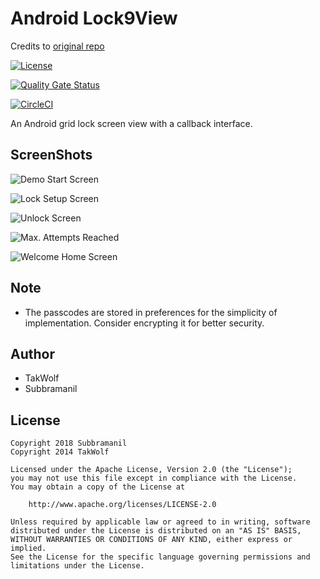 # Android Lock9View

Credits to [original repo](https://github.com/TakWolf/Android-Lock9View)

[![License](https://img.shields.io/github/license/TakWolf/Android-Lock9View.svg)](http://www.apache.org/licenses/LICENSE-2.0)

[![Quality Gate Status](https://sonarcloud.io/api/project_badges/measure?project=subbramanil_Android-Lock9View&metric=alert_status)](https://sonarcloud.io/dashboard?id=subbramanil_Android-Lock9View)

[![CircleCI](https://circleci.com/gh/subbramanil/Android-Lock9View.svg?style=svg)](https://circleci.com/gh/subbramanil/Android-Lock9View)

An Android grid lock screen view with a callback interface.

## ScreenShots

![Demo Start Screen](https://s3-us-west-2.amazonaws.com/my-blogresources/screenshots/lock_screen_app/lock_screen_demo_start.png)

![Lock Setup Screen](https://s3-us-west-2.amazonaws.com/my-blogresources/screenshots/lock_screen_app/lock_setup_screen.png)

![Unlock Screen](https://s3-us-west-2.amazonaws.com/my-blogresources/screenshots/lock_screen_app/unlock_lock_screen.png)

![Max. Attempts Reached](https://s3-us-west-2.amazonaws.com/my-blogresources/screenshots/lock_screen_app/max_attempts_reached.png)

![Welcome Home Screen](https://s3-us-west-2.amazonaws.com/my-blogresources/screenshots/lock_screen_app/welcome_home_screen.png)

## Note

- The passcodes are stored in preferences for the simplicity of implementation. Consider encrypting it for better security.

## Author

- TakWolf
- Subbramanil

## License

```license
Copyright 2018 Subbramanil
Copyright 2014 TakWolf

Licensed under the Apache License, Version 2.0 (the "License");
you may not use this file except in compliance with the License.
You may obtain a copy of the License at

    http://www.apache.org/licenses/LICENSE-2.0

Unless required by applicable law or agreed to in writing, software
distributed under the License is distributed on an "AS IS" BASIS,
WITHOUT WARRANTIES OR CONDITIONS OF ANY KIND, either express or implied.
See the License for the specific language governing permissions and
limitations under the License.
```
